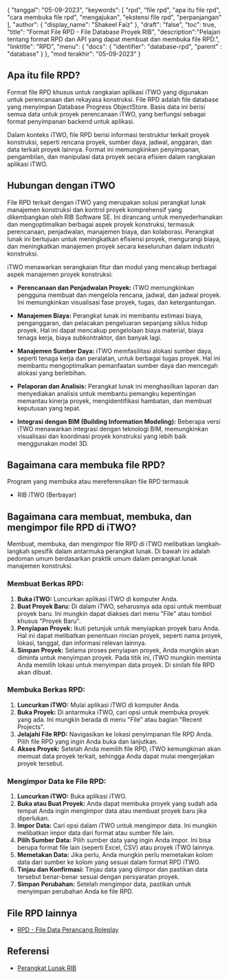 {
"tanggal": "05-09-2023",
  "keywords": [
"rpd",
"file rpd",
"apa itu file rpd",
"cara membuka file rpd",
"mengajukan",
"ekstensi file rpd",
"perpanjangan"
],
  "author": {
"display_name": "Shakeel Faiz"
},
"draft": "false",
"toc": true,
"title": "Format File RPD - File Database Proyek RIB",
  "description":"Pelajari tentang format RPD dan API yang dapat membuat dan membuka file RPD.",
"linktitle": "RPD",
  "menu": {
    "docs": {
      "identifier": "database-rpd",
"parent" : "database"
}
},
"mod terakhir": "05-09-2023"
}

## Apa itu file RPD?

Format file RPD khusus untuk rangkaian aplikasi iTWO yang digunakan untuk perencanaan dan rekayasa konstruksi. File RPD adalah file database yang menyimpan Database Progress ObjectStore. Basis data ini berisi semua data untuk proyek perencanaan iTWO, yang berfungsi sebagai format penyimpanan backend untuk aplikasi.

Dalam konteks iTWO, file RPD berisi informasi terstruktur terkait proyek konstruksi, seperti rencana proyek, sumber daya, jadwal, anggaran, dan data terkait proyek lainnya. Format ini memungkinkan penyimpanan, pengambilan, dan manipulasi data proyek secara efisien dalam rangkaian aplikasi iTWO.

## Hubungan dengan iTWO

File RPD terkait dengan iTWO yang merupakan solusi perangkat lunak manajemen konstruksi dan kontrol proyek komprehensif yang dikembangkan oleh RIB Software SE. Ini dirancang untuk menyederhanakan dan mengoptimalkan berbagai aspek proyek konstruksi, termasuk perencanaan, penjadwalan, manajemen biaya, dan kolaborasi. Perangkat lunak ini bertujuan untuk meningkatkan efisiensi proyek, mengurangi biaya, dan meningkatkan manajemen proyek secara keseluruhan dalam industri konstruksi.

iTWO menawarkan serangkaian fitur dan modul yang mencakup berbagai aspek manajemen proyek konstruksi:

- **Perencanaan dan Penjadwalan Proyek:** iTWO memungkinkan pengguna membuat dan mengelola rencana, jadwal, dan jadwal proyek. Ini memungkinkan visualisasi fase proyek, tugas, dan ketergantungan.

- **Manajemen Biaya:** Perangkat lunak ini membantu estimasi biaya, penganggaran, dan pelacakan pengeluaran sepanjang siklus hidup proyek. Hal ini dapat mencakup pengelolaan biaya material, biaya tenaga kerja, biaya subkontraktor, dan banyak lagi.

- **Manajemen Sumber Daya:** iTWO memfasilitasi alokasi sumber daya, seperti tenaga kerja dan peralatan, untuk berbagai tugas proyek. Hal ini membantu mengoptimalkan pemanfaatan sumber daya dan mencegah alokasi yang berlebihan.

- **Pelaporan dan Analisis:** Perangkat lunak ini menghasilkan laporan dan menyediakan analisis untuk membantu pemangku kepentingan memantau kinerja proyek, mengidentifikasi hambatan, dan membuat keputusan yang tepat.

- **Integrasi dengan BIM (Building Information Modeling):** Beberapa versi iTWO menawarkan integrasi dengan teknologi BIM, memungkinkan visualisasi dan koordinasi proyek konstruksi yang lebih baik menggunakan model 3D.

## Bagaimana cara membuka file RPD?

Program yang membuka atau mereferensikan file RPD termasuk

- RIB iTWO (Berbayar)

## Bagaimana cara membuat, membuka, dan mengimpor file RPD di iTWO?

Membuat, membuka, dan mengimpor file RPD di iTWO melibatkan langkah-langkah spesifik dalam antarmuka perangkat lunak. Di bawah ini adalah pedoman umum berdasarkan praktik umum dalam perangkat lunak manajemen konstruksi.

### Membuat Berkas RPD:

1. **Buka iTWO:** Luncurkan aplikasi iTWO di komputer Anda.
2. **Buat Proyek Baru:** Di dalam iTWO, seharusnya ada opsi untuk membuat proyek baru. Ini mungkin dapat diakses dari menu "File" atau tombol khusus "Proyek Baru".
3. **Penyiapan Proyek:** Ikuti petunjuk untuk menyiapkan proyek baru Anda. Hal ini dapat melibatkan penentuan rincian proyek, seperti nama proyek, lokasi, tanggal, dan informasi relevan lainnya.
4. **Simpan Proyek:** Selama proses penyiapan proyek, Anda mungkin akan diminta untuk menyimpan proyek. Pada titik ini, iTWO mungkin meminta Anda memilih lokasi untuk menyimpan data proyek. Di sinilah file RPD akan dibuat.

### Membuka Berkas RPD:

1. **Luncurkan iTWO:** Mulai aplikasi iTWO di komputer Anda.
2. **Buka Proyek:** Di antarmuka iTWO, cari opsi untuk membuka proyek yang ada. Ini mungkin berada di menu "File" atau bagian "Recent Projects".
3. **Jelajahi File RPD:** Navigasikan ke lokasi penyimpanan file RPD Anda. Pilih file RPD yang ingin Anda buka dan lanjutkan.
4. **Akses Proyek:** Setelah Anda memilih file RPD, iTWO kemungkinan akan memuat data proyek terkait, sehingga Anda dapat mulai mengerjakan proyek tersebut.

### Mengimpor Data ke File RPD:

1. **Luncurkan iTWO:** Buka aplikasi iTWO.
2. **Buka atau Buat Proyek:** Anda dapat membuka proyek yang sudah ada tempat Anda ingin mengimpor data atau membuat proyek baru jika diperlukan.
3. **Impor Data:** Cari opsi dalam iTWO untuk mengimpor data. Ini mungkin melibatkan impor data dari format atau sumber file lain.
4. **Pilih Sumber Data:** Pilih sumber data yang ingin Anda impor. Ini bisa berupa format file lain (seperti Excel, CSV) atau proyek iTWO lainnya.
5. **Memetakan Data:** Jika perlu, Anda mungkin perlu memetakan kolom data dari sumber ke kolom yang sesuai dalam format RPD iTWO.
6. **Tinjau dan Konfirmasi:** Tinjau data yang diimpor dan pastikan data tersebut benar-benar sesuai dengan persyaratan proyek.
7. **Simpan Perubahan:** Setelah mengimpor data, pastikan untuk menyimpan perubahan Anda ke file RPD.

## File RPD lainnya

- [RPD - File Data Perancang Roleplay](/id/database/rpd-roleplay/)

## Referensi
* [Perangkat Lunak RIB](https://en.wikipedia.org/wiki/RIB_Software)

